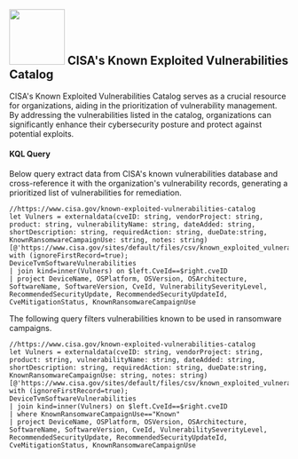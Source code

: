 
## <img src="https://upload.wikimedia.org/wikipedia/commons/1/1f/CISA_Logo.png" width="100" height="100">   CISA's Known Exploited Vulnerabilities Catalog

CISA's Known Exploited Vulnerabilities Catalog serves as a crucial resource for organizations, aiding in the prioritization of vulnerability management. By addressing the vulnerabilities listed in the catalog, organizations can significantly enhance their cybersecurity posture and protect against potential exploits.

#### KQL Query
Below query extract data from CISA's known vulnerabilities database and cross-reference it with the organization's vulnerability records, generating a prioritized list of vulnerabilities for remediation.
```
//https://www.cisa.gov/known-exploited-vulnerabilities-catalog
let Vulners = externaldata(cveID: string, vendorProject: string, product: string, vulnerabilityName: string, dateAdded: string, shortDescription: string, requiredAction: string, dueDate:string, KnownRansomwareCampaignUse: string, notes: string)[@'https://www.cisa.gov/sites/default/files/csv/known_exploited_vulnerabilities.csv'] with (ignoreFirstRecord=true);
DeviceTvmSoftwareVulnerabilities
| join kind=inner(Vulners) on $left.CveId==$right.cveID
| project DeviceName, OSPlatform, OSVersion, OSArchitecture, SoftwareName, SoftwareVersion, CveId, VulnerabilitySeverityLevel, RecommendedSecurityUpdate, RecommendedSecurityUpdateId, CveMitigationStatus, KnownRansomwareCampaignUse

```
The following query filters vulnerabilities known to be used in ransomware campaigns.
```
//https://www.cisa.gov/known-exploited-vulnerabilities-catalog
let Vulners = externaldata(cveID: string, vendorProject: string, product: string, vulnerabilityName: string, dateAdded: string, shortDescription: string, requiredAction: string, dueDate:string, KnownRansomwareCampaignUse: string, notes: string)[@'https://www.cisa.gov/sites/default/files/csv/known_exploited_vulnerabilities.csv'] with (ignoreFirstRecord=true);
DeviceTvmSoftwareVulnerabilities
| join kind=inner(Vulners) on $left.CveId==$right.cveID
| where KnownRansomwareCampaignUse=="Known"
| project DeviceName, OSPlatform, OSVersion, OSArchitecture, SoftwareName, SoftwareVersion, CveId, VulnerabilitySeverityLevel, RecommendedSecurityUpdate, RecommendedSecurityUpdateId, CveMitigationStatus, KnownRansomwareCampaignUse
```
